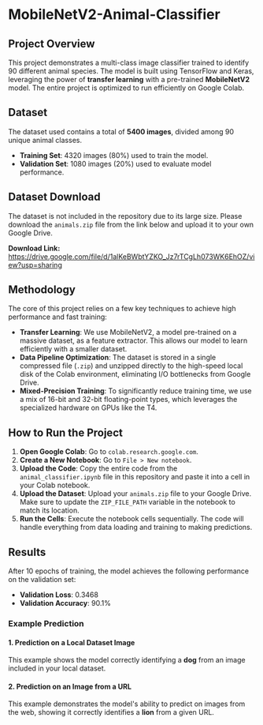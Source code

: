 # MobileNetV2-Animal-Classifier

## Project Overview
This project demonstrates a multi-class image classifier trained to identify 90 different animal species. The model is built using TensorFlow and Keras, leveraging the power of **transfer learning** with a pre-trained **MobileNetV2** model. The entire project is optimized to run efficiently on Google Colab.

## Dataset
The dataset used contains a total of **5400 images**, divided among 90 unique animal classes.
- **Training Set**: 4320 images (80%) used to train the model.
- **Validation Set**: 1080 images (20%) used to evaluate model performance.

## Dataset Download

The dataset is not included in the repository due to its large size. Please download the `animals.zip` file from the link below and upload it to your own Google Drive.

**Download Link:** https://drive.google.com/file/d/1alKeBWbtYZKO_Jz7rTCgLh073WK6EhOZ/view?usp=sharing

## Methodology
The core of this project relies on a few key techniques to achieve high performance and fast training:
- **Transfer Learning**: We use MobileNetV2, a model pre-trained on a massive dataset, as a feature extractor. This allows our model to learn efficiently with a smaller dataset.
- **Data Pipeline Optimization**: The dataset is stored in a single compressed file (`.zip`) and unzipped directly to the high-speed local disk of the Colab environment, eliminating I/O bottlenecks from Google Drive.
- **Mixed-Precision Training**: To significantly reduce training time, we use a mix of 16-bit and 32-bit floating-point types, which leverages the specialized hardware on GPUs like the T4.

## How to Run the Project
1.  **Open Google Colab**: Go to `colab.research.google.com`.
2.  **Create a New Notebook**: Go to `File > New notebook`.
3.  **Upload the Code**: Copy the entire code from the `animal_classifier.ipynb` file in this repository and paste it into a cell in your Colab notebook.
4.  **Upload the Dataset**: Upload your `animals.zip` file to your Google Drive. Make sure to update the `ZIP_FILE_PATH` variable in the notebook to match its location.
5.  **Run the Cells**: Execute the notebook cells sequentially. The code will handle everything from data loading and training to making predictions.

## Results
After 10 epochs of training, the model achieves the following performance on the validation set:
- **Validation Loss**: 0.3468
- **Validation Accuracy**: 90.1%
### Example Prediction
#### **1. Prediction on a Local Dataset Image**
This example shows the model correctly identifying a **dog** from an image included in your local dataset.

#### **2. Prediction on an Image from a URL**
This example demonstrates the model's ability to predict on images from the web, showing it correctly identifies a **lion** from a given URL.
